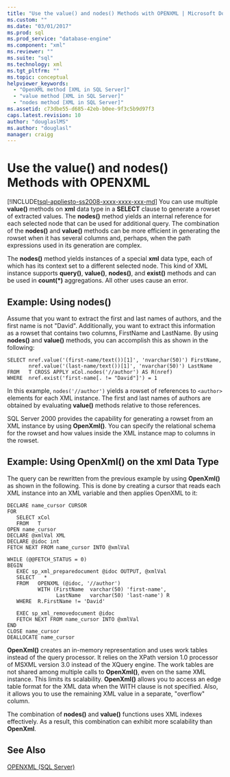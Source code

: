 ```yaml
---
title: "Use the value() and nodes() Methods with OPENXML | Microsoft Docs"
ms.custom: ""
ms.date: "03/01/2017"
ms.prod: sql
ms.prod_service: "database-engine"
ms.component: "xml"
ms.reviewer: ""
ms.suite: "sql"
ms.technology: xml
ms.tgt_pltfrm: ""
ms.topic: conceptual
helpviewer_keywords: 
  - "OpenXML method [XML in SQL Server]"
  - "value method [XML in SQL Server]"
  - "nodes method [XML in SQL Server]"
ms.assetid: c73dbe55-d685-42eb-b0ee-9f3c5b9d97f3
caps.latest.revision: 10
author: "douglaslMS"
ms.author: "douglasl"
manager: craigg
---
```

# Use the value() and nodes() Methods with OPENXML
[!INCLUDE[tsql-appliesto-ss2008-xxxx-xxxx-xxx-md](../../includes/tsql-appliesto-ss2008-xxxx-xxxx-xxx-md.md)]
  You can use multiple **value()** methods on **xml** data type in a **SELECT** clause to generate a rowset of extracted values. The **nodes()** method yields an internal reference for each selected node that can be used for additional query. The combination of the **nodes()** and **value()** methods can be more efficient in generating the rowset when it has several columns and, perhaps, when the path expressions used in its generation are complex.  
  
 The **nodes()** method yields instances of a special **xml** data type, each of which has its context set to a different selected node. This kind of XML instance supports **query()**, **value()**, **nodes()**, and **exist()** methods and can be used in **count(\*)** aggregations. All other uses cause an error.  
  
## Example: Using nodes()  
 Assume that you want to extract the first and last names of authors, and the first name is not "David". Additionally, you want to extract this information as a rowset that contains two columns, FirstName and LastName. By using **nodes()** and **value()** methods, you can accomplish this as shown in the following:  
  
```  
SELECT nref.value('(first-name/text())[1]', 'nvarchar(50)') FirstName,  
       nref.value('(last-name/text())[1]', 'nvarchar(50)') LastName  
FROM   T CROSS APPLY xCol.nodes('//author') AS R(nref)  
WHERE  nref.exist('first-name[. != "David"]') = 1  
```  
  
 In this example, `nodes('//author')` yields a rowset of references to `<author>` elements for each XML instance. The first and last names of authors are obtained by evaluating **value()** methods relative to those references.  
  
 SQL Server 2000 provides the capability for generating a rowset from an XML instance by using **OpenXml()**. You can specify the relational schema for the rowset and how values inside the XML instance map to columns in the rowset.  
  
## Example: Using OpenXml() on the xml Data Type  
 The query can be rewritten from the previous example by using **OpenXml()** as shown in the following. This is done by creating a cursor that reads each XML instance into an XML variable and then applies OpenXML to it:  
  
```  
DECLARE name_cursor CURSOR  
FOR  
   SELECT xCol   
   FROM   T  
OPEN name_cursor  
DECLARE @xmlVal XML  
DECLARE @idoc int  
FETCH NEXT FROM name_cursor INTO @xmlVal  
  
WHILE (@@FETCH_STATUS = 0)  
BEGIN  
   EXEC sp_xml_preparedocument @idoc OUTPUT, @xmlVal  
   SELECT   *  
   FROM   OPENXML (@idoc, '//author')  
          WITH (FirstName  varchar(50) 'first-name',  
                LastName   varchar(50) 'last-name') R  
   WHERE  R.FirstName != 'David'  
  
   EXEC sp_xml_removedocument @idoc  
   FETCH NEXT FROM name_cursor INTO @xmlVal  
END  
CLOSE name_cursor  
DEALLOCATE name_cursor   
```  
  
 **OpenXml()** creates an in-memory representation and uses work tables instead of the query processor. It relies on the XPath version 1.0 processor of MSXML version 3.0 instead of the XQuery engine. The work tables are not shared among multiple calls to **OpenXml()**, even on the same XML instance. This limits its scalability. **OpenXml()** allows you to access an edge table format for the XML data when the WITH clause is not specified. Also, it allows you to use the remaining XML value in a separate, "overflow" column.  
  
 The combination of **nodes()** and **value()** functions uses XML indexes effectively. As a result, this combination can exhibit more scalability than **OpenXml**.  
  
## See Also  
 [OPENXML &#40;SQL Server&#41;](../../relational-databases/xml/openxml-sql-server.md)  
  
  

